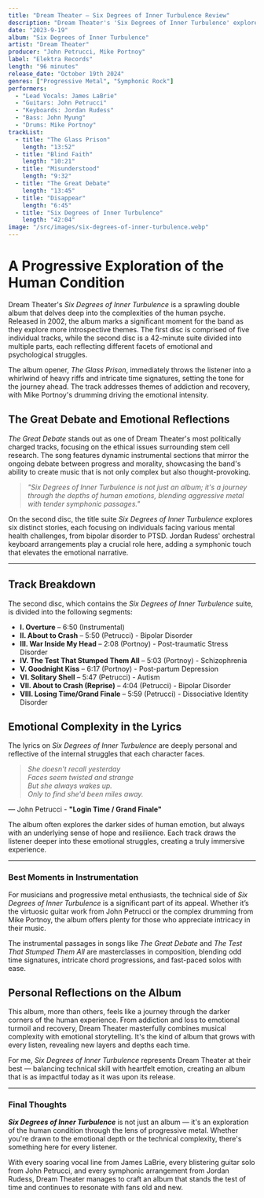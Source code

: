 ```yaml
---
title: "Dream Theater – Six Degrees of Inner Turbulence Review"
description: "Dream Theater's 'Six Degrees of Inner Turbulence' explores themes of human psychology and emotional turmoil, showcasing their complex and dynamic progressive metal style."
date: "2023-9-19"
album: "Six Degrees of Inner Turbulence"
artist: "Dream Theater"
producer: "John Petrucci, Mike Portnoy"
label: "Elektra Records"
length: "96 minutes"
release_date: "October 19th 2024"
genres: ["Progressive Metal", "Symphonic Rock"]
performers:
  - "Lead Vocals: James LaBrie"
  - "Guitars: John Petrucci"
  - "Keyboards: Jordan Rudess"
  - "Bass: John Myung"
  - "Drums: Mike Portnoy"
trackList:
  - title: "The Glass Prison"
    length: "13:52"
  - title: "Blind Faith"
    length: "10:21"
  - title: "Misunderstood"
    length: "9:32"
  - title: "The Great Debate"
    length: "13:45"
  - title: "Disappear"
    length: "6:45"
  - title: "Six Degrees of Inner Turbulence"
    length: "42:04"
image: "/src/images/six-degrees-of-inner-turbulence.webp"
---
```


# A Progressive Exploration of the Human Condition

Dream Theater's _Six Degrees of Inner Turbulence_ is a sprawling double album that delves deep into the complexities of the human psyche. Released in 2002, the album marks a significant moment for the band as they explore more introspective themes. The first disc is comprised of five individual tracks, while the second disc is a 42-minute suite divided into multiple parts, each reflecting different facets of emotional and psychological struggles.

The album opener, _The Glass Prison_, immediately throws the listener into a whirlwind of heavy riffs and intricate time signatures, setting the tone for the journey ahead. The track addresses themes of addiction and recovery, with Mike Portnoy's drumming driving the emotional intensity.

## The Great Debate and Emotional Reflections

_The Great Debate_ stands out as one of Dream Theater's most politically charged tracks, focusing on the ethical issues surrounding stem cell research. The song features dynamic instrumental sections that mirror the ongoing debate between progress and morality, showcasing the band's ability to create music that is not only complex but also thought-provoking.

> _"Six Degrees of Inner Turbulence is not just an album; it's a journey through the depths of human emotions, blending aggressive metal with tender symphonic passages."_

On the second disc, the title suite _Six Degrees of Inner Turbulence_ explores six distinct stories, each focusing on individuals facing various mental health challenges, from bipolar disorder to PTSD. Jordan Rudess' orchestral keyboard arrangements play a crucial role here, adding a symphonic touch that elevates the emotional narrative.

---

## Track Breakdown

The second disc, which contains the _Six Degrees of Inner Turbulence_ suite, is divided into the following segments:

- **I. Overture** – 6:50 (Instrumental)
- **II. About to Crash** – 5:50 (Petrucci) - Bipolar Disorder
- **III. War Inside My Head** – 2:08 (Portnoy) - Post-traumatic Stress Disorder
- **IV. The Test That Stumped Them All** – 5:03 (Portnoy) - Schizophrenia
- **V. Goodnight Kiss** – 6:17 (Portnoy) - Post-partum Depression
- **VI. Solitary Shell** – 5:47 (Petrucci) - Autism
- **VII. About to Crash (Reprise)** – 4:04 (Petrucci) - Bipolar Disorder
- **VIII. Losing Time/Grand Finale** – 5:59 (Petrucci) - Dissociative Identity Disorder

## Emotional Complexity in the Lyrics

The lyrics on _Six Degrees of Inner Turbulence_ are deeply personal and reflective of the internal struggles that each character faces.

> _She doesn't recall yesterday_  
> _Faces seem twisted and strange_  
> _But she always wakes up._  
> _Only to find she'd been miles away._

— John Petrucci - **"Login Time / Grand Finale"**

The album often explores the darker sides of human emotion, but always with an underlying sense of hope and resilience. Each track draws the listener deeper into these emotional struggles, creating a truly immersive experience.

---

### Best Moments in Instrumentation

For musicians and progressive metal enthusiasts, the technical side of _Six Degrees of Inner Turbulence_ is a significant part of its appeal. Whether it’s the virtuosic guitar work from John Petrucci or the complex drumming from Mike Portnoy, the album offers plenty for those who appreciate intricacy in their music.

The instrumental passages in songs like _The Great Debate_ and _The Test That Stumped Them All_ are masterclasses in composition, blending odd time signatures, intricate chord progressions, and fast-paced solos with ease.

## Personal Reflections on the Album

This album, more than others, feels like a journey through the darker corners of the human experience. From addiction and loss to emotional turmoil and recovery, Dream Theater masterfully combines musical complexity with emotional storytelling. It's the kind of album that grows with every listen, revealing new layers and depths each time.

For me, _Six Degrees of Inner Turbulence_ represents Dream Theater at their best — balancing technical skill with heartfelt emotion, creating an album that is as impactful today as it was upon its release.

---

### Final Thoughts

_**Six Degrees of Inner Turbulence**_ is not just an album — it's an exploration of the human condition through the lens of progressive metal. Whether you're drawn to the emotional depth or the technical complexity, there's something here for every listener.

With every soaring vocal line from James LaBrie, every blistering guitar solo from John Petrucci, and every symphonic arrangement from Jordan Rudess, Dream Theater manages to craft an album that stands the test of time and continues to resonate with fans old and new.
